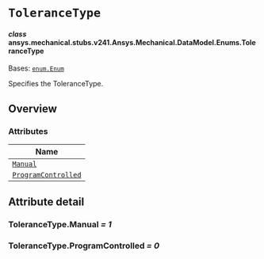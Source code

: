 <!-- vale off -->

<a id="tolerancetype"></a>

# `ToleranceType`

<a id="ansys.mechanical.stubs.v241.Ansys.Mechanical.DataModel.Enums.ToleranceType"></a>

#### *class* ansys.mechanical.stubs.v241.Ansys.Mechanical.DataModel.Enums.ToleranceType

Bases: [`enum.Enum`](https://docs.python.org/3/library/enum.html#enum.Enum)

Specifies the ToleranceType.

<!-- !! processed by numpydoc !! -->

<a id="overview"></a>

## Overview

### Attributes

| Name |
| --------------------------------------------------------- |
| [`Manual`](#ToleranceType.Manual) |
| [`ProgramControlled`](#ToleranceType.ProgramControlled) |

<a id="attribute-detail"></a>

## Attribute detail

<a id="ToleranceType.Manual"></a>

### ToleranceType.Manual *= 1*

<a id="ToleranceType.ProgramControlled"></a>

### ToleranceType.ProgramControlled *= 0*

<!-- vale on -->
